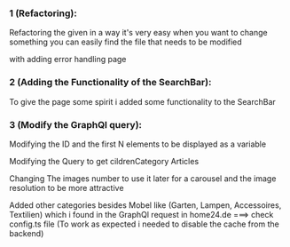 ### 1 (Refactoring):

Refactoring the given in a way it's very easy when you want to change
something you can easily find the file that needs to be modified

with adding error handling page

### 2 (Adding the Functionality of the SearchBar):

To give the page some spirit i added some functionality to the SearchBar

### 3 (Modify the GraphQl query):

Modifying the ID and the first N elements to be displayed as a variable

Modifying the Query to get cildrenCategory Articles

Changing The images number to use it later for a carousel
and the image resolution to be more attractive

Added other categories besides Mobel like (Garten, Lampen, Accessoires, Textilien)
which i found in the GraphQl request in home24.de ===> check config.ts file
(To work as expected i needed to disable the cache from the backend)
